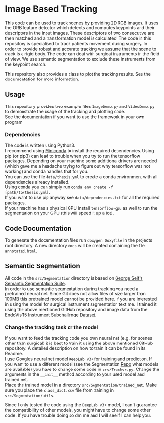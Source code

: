 # Image Based Tracking

This code can be used to track scenes by providing 2D RGB images. It uses the ORB feature detector which detects and computes keypoints and their descriptors in the input images. These descriptors of two consecutive are then matched and a transformation model is calculated.
The code in this repository is specialised to track patients movement during surgery. In order to provide robust and accurate tracking we assume that the scene to track is a rigid body.
The code can deal with surgical instruments in the field of view. We use semantic segmentation to exclude these instruments from the keypoint search.

This repository also provides a class to plot the tracking results. See the documentation for more information.

## Usage
This repository provides two example files `ImageDemo.py` and `VideoDemo.py` to demonstrate the usage of the tracking and plotting code.\
See the documentation if you want to use the framework in your own program.

### Dependencies
The code is written using Python3.\
I recommend using [Miniconda](https://docs.conda.io/en/latest/miniconda.html) to install the required dependencies. Using pip (or pip3) can lead to trouble when you try to run the tensorflow packages. Depending on your machine some additional drivers are needed (which gave me a headache trying to figure out why tensorflow was not working) and conda handles that for you.\
You can use the file `data/thesis.yml` to create a conda environment with all dependencies already installed.\
Using conda you can simply run `conda env create -f [path/to/thesis.yml]`.\
If you want to use pip anyway see `data/dependencies.txt` for all the required packages.\
If your machine has a physical GPU install `tensorflow-gpu` as well to run the segmentation on your GPU (this will speed it up a lot).


## Code Documentation

To generate the documentation files run `doxygen Doxyfile` in the projects root directory. A new directory `docs` will be created containing the file `annotated.html`.

## Semantic Segmentation
All code in the `src/Segmentation` directory is based on [George Seif's Semantic Segmentation Suite](https://github.com/GeorgeSeif/Semantic-Segmentation-Suite).\
In order to use semantic segmentation during tracking you need a pretrained neural net. Since Git does not allow files of size larger than 100MB this pretrained model cannot be provided here. If you are interested in using the model for surgical instrument segmentation text me. I trained it using the above mentioned GitHub repository and image data from the EndoVis'15 Instrument Subchallenge  [Dataset](http://opencas.webarchiv.kit.edu/?q=node/30).  

### Change the tracking task or the model
If you want to feed the tracking code you own neural net (e.g. for scenes other than surgical) it is best to train it using the above mentioned GitHub repository. A detailed description on how to train it can be found in its Readme.\
I use Googles neural net model `DeepLab v3+` for training and prediction. If you want to use a different model (see the Segmentation [Repo](https://github.com/GeorgeSeif/Semantic-Segmentation-Suite) what models are available) you have to change some code in `src/Tracker.py`. Change the arguments in the `__init__` method according to your used model and trained net.\
Place the trained model in a directory `src/Segmentation/trained_net`. Make sure you place the `class_dict.csv` file from training in `src/Segmentation/utils`.

Since I only tested the code using the `DeepLab v3+` model, I can't guarantee the compatibility of other models, you might have to change some other code. If you have trouble doing so dm me and I will see if I can help you.
